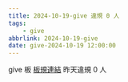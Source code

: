 ```yaml
---
title: 2024-10-19-give 違規 0 人
tags:
    - give
abbrlink: 2024-10-19-give
date: give-2024-10-19 12:00:00
---
```

give 板 [板規連結](https://www.ptt.cc/bbs/give/M.1612495900.A.C32.html)
昨天違規 0 人
